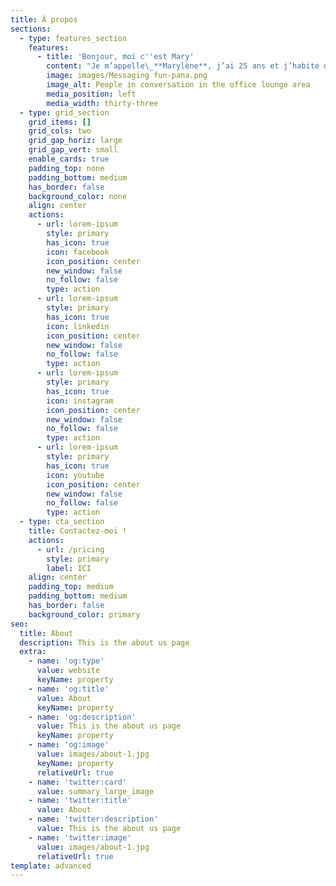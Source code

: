 ```yaml
---
title: À propos
sections:
  - type: features_section
    features:
      - title: 'Bonjour, moi c''est Mary'
        content: "Je m’appelle\_**Marylène**, j’ai 25 ans et j’habite depuis toujours en Normandie. Je suis une personne simple, curieuse, chaleureuse et organisée.\_Mon quotidien est rythmée par de la lecture, de l'écriture, des balades à la mer et un peu de sport (un peu...).\n\nJe suis\_**rédactrice web SEO** depuis quelque temps et en **freelance**\_depuis peu. Diplômée d’un\_**BTS assistant-manager**\_et d’un **Bachelor en marketing événementiel**, j’ai toujours étais passionnée par le pouvoir des mots.\n"
        image: images/Messaging fun-pana.png
        image_alt: People in conversation in the office lounge area
        media_position: left
        media_width: thirty-three
  - type: grid_section
    grid_items: []
    grid_cols: two
    grid_gap_horiz: large
    grid_gap_vert: small
    enable_cards: true
    padding_top: none
    padding_bottom: medium
    has_border: false
    background_color: none
    align: center
    actions:
      - url: lorem-ipsum
        style: primary
        has_icon: true
        icon: facebook
        icon_position: center
        new_window: false
        no_follow: false
        type: action
      - url: lorem-ipsum
        style: primary
        has_icon: true
        icon: linkedin
        icon_position: center
        new_window: false
        no_follow: false
        type: action
      - url: lorem-ipsum
        style: primary
        has_icon: true
        icon: instagram
        icon_position: center
        new_window: false
        no_follow: false
        type: action
      - url: lorem-ipsum
        style: primary
        has_icon: true
        icon: youtube
        icon_position: center
        new_window: false
        no_follow: false
        type: action
  - type: cta_section
    title: Contactez-moi !
    actions:
      - url: /pricing
        style: primary
        label: ICI
    align: center
    padding_top: medium
    padding_bottom: medium
    has_border: false
    background_color: primary
seo:
  title: About
  description: This is the about us page
  extra:
    - name: 'og:type'
      value: website
      keyName: property
    - name: 'og:title'
      value: About
      keyName: property
    - name: 'og:description'
      value: This is the about us page
      keyName: property
    - name: 'og:image'
      value: images/about-1.jpg
      keyName: property
      relativeUrl: true
    - name: 'twitter:card'
      value: summary_large_image
    - name: 'twitter:title'
      value: About
    - name: 'twitter:description'
      value: This is the about us page
    - name: 'twitter:image'
      value: images/about-1.jpg
      relativeUrl: true
template: advanced
---
```

